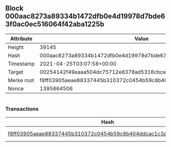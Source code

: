 ## Block 000aac8273a89334b1472dfb0e4d19978d7bde63f0ac0ec516064f42aba1225b

Attribute | Value
--- | ---
Height | 39145
Hash | 000aac8273a89334b1472dfb0e4d19978d7bde63f0ac0ec516064f42aba1225b
Timestamp | 2021-04-25T03:07:58+00:00
Target | 00254142f49eaaa504dc75712e8378ad5316cbcead634704b3734b6271167cc4
Merke root | f8ff03905aeae88337445b310372c0454b59c8b404ddcac1c3a74c54eeea902e
Nonce | 1395864506

```

```

### Transactions

Hash | Amount
--- | ---
[f8ff03905aeae88337445b310372c0454b59c8b404ddcac1c3a74c54eeea902e](f8ff03905aeae88337445b310372c0454b59c8b404ddcac1c3a74c54eeea902e.md) | 10.00000000 SKEPTI 
